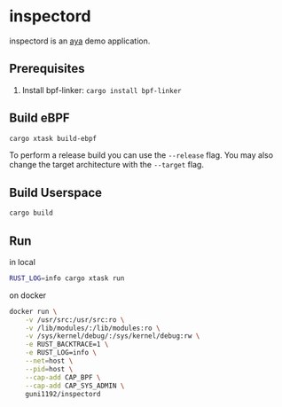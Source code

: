 # inspectord

inspectord is an [aya](https://github.com/aya-rs/aya) demo application.

## Prerequisites

1. Install bpf-linker: `cargo install bpf-linker`

## Build eBPF

```bash
cargo xtask build-ebpf
```

To perform a release build you can use the `--release` flag.
You may also change the target architecture with the `--target` flag.

## Build Userspace

```bash
cargo build
```

## Run

in local

```bash
RUST_LOG=info cargo xtask run
```

on docker

```bash
docker run \
    -v /usr/src:/usr/src:ro \
    -v /lib/modules/:/lib/modules:ro \
    -v /sys/kernel/debug/:/sys/kernel/debug:rw \
    -e RUST_BACKTRACE=1 \
    -e RUST_LOG=info \
    --net=host \
    --pid=host \
    --cap-add CAP_BPF \
    --cap-add CAP_SYS_ADMIN \
    guni1192/inspectord
```
